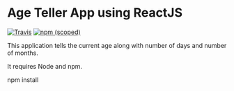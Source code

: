 # Age Teller App using ReactJS
[![Travis](https://img.shields.io/travis/rust-lang/rust.svg)]()
[![npm (scoped)](https://img.shields.io/npm/v/@cycle/core.svg)]()

This application tells the current age along with number of days and number of months.

It requires Node and npm.

npm install
